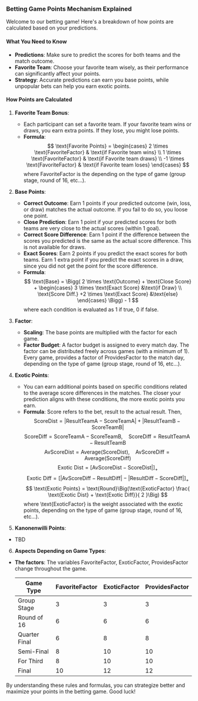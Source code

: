 ### Betting Game Points Mechanism Explained

Welcome to our betting game! Here's a breakdown of how points are calculated based on your predictions.

#### What You Need to Know

- **Predictions**: Make sure to predict the scores for both teams and the match outcome.
- **Favorite Team**: Choose your favorite team wisely, as their performance can significantly affect your points.
- **Strategy**: Accurate predictions can earn you base points, while unpopular bets can help you earn exotic points.

#### How Points are Calculated

1. **Favorite Team Bonus**:
    - Each participant can set a favorite team. If your favorite team wins or draws, you earn extra points. If they lose, you might lose points.
    - **Formula**: 
      $$
      \text{Favorite Points} = 
      \begin{cases} 
      2  \times \text{FavoriteFactor} & \text{if Favorite team wins} \\
      1  \times \text{FavoriteFactor} & \text{if Favorite team draws} \\
      -1 \times \text{FavoriteFactor} & \text{if Favorite team loses}
      \end{cases}
      $$
      where $\text{FavoriteFactor}$ is the depending on the type of game (group stage, round of 16, etc...).

2. **Base Points**:
    - **Correct Outcome**: Earn 1 points if your predicted outcome (win, loss, or draw) matches the actual outcome. If you fail to do so, you loose one point.
    - **Close Prediction**: Earn 1 point if your predicted scores for both teams are very close to the actual scores (within 1 goal).
    - **Correct Score Difference**: Earn 1 point if the difference between the scores you predicted is the same as the actual score difference. This is not available for draws.
    - **Exact Scores**: Earn 2 points if you predict the exact scores for both teams. Earn 1 extra point if you predict the exact scores in a draw, since you did not get the point for the score difference.
    - **Formula**:
      $$
      \text{Base} = \Bigg(
      2 \times \text{Outcome} + 
      \text{Close Score} + 
      \begin{cases}
      3 \times \text{Exact Score}  &\text{if Draw}  \\
      \text{Score Diff.} +2 \times \text{Exact Score} &\text{else}
      \end{cases}
      \Bigg) - 1
      $$
      where each condition is evaluated as 1 if true, 0 if false.
3. **Factor**:
    - **Scaling**: The base points are multiplied with the factor for each game.
    - **Factor Budget**: A factor budget is assigned to every match day. The factor can be distributed freely across games (with a minimum of 1). Every game, provides a factor of $\text{ProvidesFactor}$ to the match day, depending on the type of game (group stage, round of 16, etc...).

4. **Exotic Points**:
    - You can earn additional points based on specific conditions related to the average score differences in the matches. The closer your prediction aligns with these conditions, the more exotic points you earn.
    - **Formula**: Score refers to the bet, result to the actual result. Then,
      $$
      \text{ScoreDist} = |\text{ResultTeamA} - \text{ScoreTeamA}| + |\text{ResultTeamB} - \text{ScoreTeamB}|
      $$
      $$
      \text{ScoreDiff} = \text{ScoreTeamA} - \text{ScoreTeamB}, ~~~~ \text{ScoreDiff} = \text{ResultTeamA} - \text{ResultTeamB}
      $$
      $$
      \text{AvScoreDist} = \text{Average}(\text{ScoreDist}), ~~~~ 
      \text{AvScoreDiff} = \text{Average}(\text{ScoreDiff})
      $$
      $$
      \text{Exotic Dist} =  [\text{AvScoreDist} - \text{ScoreDist}|]_+   
      $$
      $$
      \text{Exotic Diff} = [|\text{AvScoreDiff} - \text{ResultDiff}| - |\text{ResultDiff} - \text{ScoreDiff}|]_+ 
      $$
      $$
      \text{Exotic Points} = \text{Round}\Big(\text{ExoticFactor} \frac{ \text{Exotic Dist} + \text{Exotic Diff}}{ 2 }\Big)
      $$
      where \text{ExoticFactor} is the weight associated with the exotic points, depending on the type of game (group stage, round of 16, etc...).


5. **Kanonenwilli Points**:

- TBD

6. **Aspects Depending on Game Types**:
- **The factors**: The variables $\text{FavoriteFactor}$,  $\text{ExoticFactor}$, $\text{ProvidesFactor}$ change throughout the game.

    | Game Type    | FavoriteFactor | ExoticFactor | ProvidesFactor |
    |--------------|----------------|--------------|----------------|
    | Group Stage  | 3              | 3            | 3              |
    | Round of 16  | 6              | 6            | 6              |
    | Quarter Final| 6              | 8            | 8              |
    | Semi-Final   | 8              | 10           | 10             |
    | For Third    | 8              | 10           | 10             |
    | Final        | 10             | 12           | 12             |


By understanding these rules and formulas, you can strategize better and maximize your points in the betting game. Good luck!
